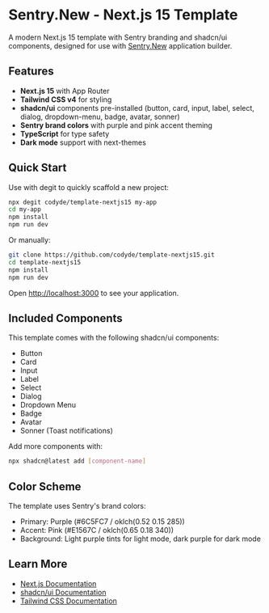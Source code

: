 # Sentry.New - Next.js 15 Template

A modern Next.js 15 template with Sentry branding and shadcn/ui components, designed for use with [Sentry.New](https://sentry.new) application builder.

## Features

- **Next.js 15** with App Router
- **Tailwind CSS v4** for styling
- **shadcn/ui** components pre-installed (button, card, input, label, select, dialog, dropdown-menu, badge, avatar, sonner)
- **Sentry brand colors** with purple and pink accent theming
- **TypeScript** for type safety
- **Dark mode** support with next-themes

## Quick Start

Use with degit to quickly scaffold a new project:

```bash
npx degit codyde/template-nextjs15 my-app
cd my-app
npm install
npm run dev
```

Or manually:

```bash
git clone https://github.com/codyde/template-nextjs15.git
cd template-nextjs15
npm install
npm run dev
```

Open [http://localhost:3000](http://localhost:3000) to see your application.

## Included Components

This template comes with the following shadcn/ui components:

- Button
- Card
- Input
- Label
- Select
- Dialog
- Dropdown Menu
- Badge
- Avatar
- Sonner (Toast notifications)

Add more components with:

```bash
npx shadcn@latest add [component-name]
```

## Color Scheme

The template uses Sentry's brand colors:
- Primary: Purple (#6C5FC7 / oklch(0.52 0.15 285))
- Accent: Pink (#E1567C / oklch(0.65 0.18 340))
- Background: Light purple tints for light mode, dark purple for dark mode

## Learn More

- [Next.js Documentation](https://nextjs.org/docs)
- [shadcn/ui Documentation](https://ui.shadcn.com)
- [Tailwind CSS Documentation](https://tailwindcss.com/docs)
